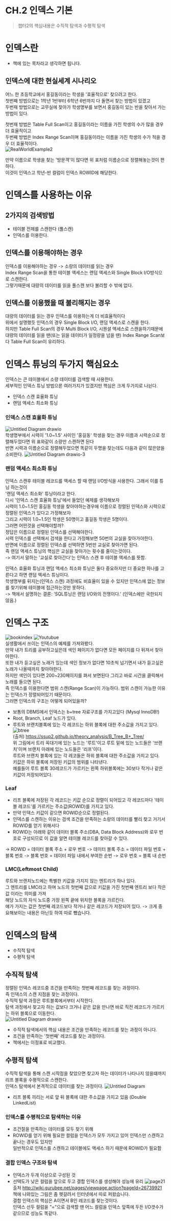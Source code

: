 # CH.2 인덱스 기본
> 챕터2의 핵심내용은 수직적 탐색과 수평적 탐색
# 인덱스란
- 책에 있는 목차라고 생각하면 됩니다.
## 인덱스에 대한 현실세계 시나리오
어느 한 초등학교에서 홍길동이라는 학생을 '효율적으로' 찾으려고 한다.  
첫번째 방법으로는 1학년 1반부터 6학년 6반까지 다 돌면서 찾는 방법이 있겠고  
두번재 방법으로는 교무실에 찾아가 학생명부를 보면서 홍길동이 있는 반을 찾아서 가는 방법이 있다.  
  
첫번재 방법은 Table Full Scan이고 홍길동이라는 이름을 가진 학생의 수가 많을 경우 더 효율적이고  
두번째 방법은 Index Range Scan이며 홍길동이라는 이름을 가진 학생의 수가 적을 경우 더 효율적이다.  
![RealWorldExample2](https://user-images.githubusercontent.com/23313008/164471007-1819f39c-ce4d-4db7-a93b-730e3ba9c0d6.png)

만약 이름으로 학생을 찾는 '방문객'이 많다면 위 표처럼 이름순으로 정렬해놓는것이 편하다.  
이것이 인덱스고 학년-반 컬럼이 인덱스 ROWID에 해당한다.  
# 인덱스를 사용하는 이유
## 2가지의 검색방법
- 테이블 전체를 스캔한다 (풀스캔)
- 인덱스를 이용한다.
## 인덱스를 이용해야하는 경우
인덱스를 이용해야하는 경우 -> 소량의 데이터를 읽는 경우  
Index Range Scan을 통한 테이블 액세스는 랜덤 액세스와 Single Block I/O방식으로 스캔한다.  
그렇기때문에 대량의 데이터를 읽을 풀스캔 보다 불리할 수 밖에 없다.  
## 인덱스를 이용했을 때 불리해지는 경우
대량의 데이터를 읽는 경우 인덱스를 이용하는게 더 비효율적이다  
위에서 설명했듯 인덱스의 경우 Single Block I/O, 랜덤 액세스로 스캔을 한다.  
하지만 Table Full Scan의 경우 Multi Block I/O, 시퀀셜 액세스로 스캔을하기때문에  
대량의 데이터를 읽을 땐(또는 읽을 데이터가 일정량을 넘을 땐) Index Range Scan보다 Table Full Scan이 유리하다.  
# 인덱스 튜닝의 두가지 핵심요소
인덱스는 큰 테이블에서 소량 데이터를 검색할 때 사용한다.  
세부적인 인덱스 튜닝 방법으론 여러가지가 있겠지만 핵심은 크게 두가지로 나뉜다.  
- 인덱스 스캔 효율화 튜닝
- 랜덤 액세스 최소화 튜닝
### 인덱스 스캔 효율화 튜닝
![Untitled Diagram drawio](https://user-images.githubusercontent.com/23313008/164474074-958aff4f-4ace-4a8d-97eb-3585455fec37.png)  
학생명부에서 시력이 '1.0~1.5' 사이인 '홍길동' 학생을 찾는 경우 이름과 시력순으로 정렬해두었다면 위 표와같이 소량만 스캔하면 된다  
반면 시력과 이름순으로 정렬해두었으면 똑같이 두명을 찾는데도 다음과 같이 많은양을 소비한다.
![Untitled Diagram drawio-3](https://user-images.githubusercontent.com/23313008/164475092-8828213f-0aae-4858-bd2d-c806b3d9c566.png)  

### 랜덤 액세스 최소화 튜닝
인덱스 스캔후 테이블 레코드를 액세스 할 때 랜덤 I/O방식을 사용한다. 그래서 이를 튜닝 하는것이  
'랜덤 액세스 최소화' 튜닝이라고 한다.  
다시 '인덱스 스캔 효율화 튜닝'에서 들었던 예제를 생각해보자    
시력이 1.0~1.5인 홍길동 학생을 찾아야하는경우에 이름으로 정렬된 인덱스와 시력으로 정렬된 인덱스가 있다고 가정해보자  
그리고 시력이 1.0~1.5인 학생은 50명이고 홀길동 학생은 5명이다.    
그러면 어떤것을 선택해야할까?  
정답은 이름으로 정렬된 인덱스를 선택해야한다.    
시력 인덱스를 선택해서 검색을 한다고 가정해보면 50번의 교실을 찾아가야한다.  
반면에 이름으로 정렬된 인덱스를 선택하면 5번만 교실로 찾아가면 된다.  
즉 랜덤 액세스 튜닝의 핵심은 교실을 찾아가는 횟수를 줄이는것이다.  
-> 여기서 말하는 '교실로 찾아간다'는 인덱스 스캔 후 테이블 액세스를 뜻함.
   
인덱스 효율화 튜닝과 랜덤 액세스 최소화 튜닝은 둘다 중요하지만 더 중요한 하나를 고른다고 하면 랜덤 엑세스 튜닝이다.  
학생명부를 뒤지는(인덱스 스캔) 과정에도 비효율이 있을 수 있지만 인덱스에 없는 정보를 찾기위해 테이블에 접근하는것만 못하다.  
-> 책에서 설명하는 결론: 'SQL튜닝은 랜덤 I/O와의 전쟁이다.' (인덱스에만 국한되지 않음.) 
# 인덱스 구조
![bookindex](https://user-images.githubusercontent.com/23313008/164478224-24f3c6bd-d539-41b4-a5a2-2d71400c53c2.png)
![Youtubue](https://user-images.githubusercontent.com/23313008/164478531-17d0d97e-ad36-4c36-b650-af026e1cd18a.png)  
실생활에서 쓰이는 인덱스의 예제를 가져와봤다.  
만약 내가 트리를 공부하고싶은데 색인 페이지가 없다면 모든 페이지를 다 뒤져서 찾아야한다.  
또한 내가 듣고싶은 노래가 있는데 색인 정보가 없다면 10초씩 넘기면서 내가 듣고싶은 노래가 나올때까지 찾아야한다.  
하지만 색인이 있다면 200~230페이지를 펴서 보면된다 그리고 바로 시간을 클릭해서 노래를 들으면 된다.  
즉 인덱스를 이용한다면 범위 스캔(Range Scan)이 가능하다.  범위 스캔이 가능한 이유는 인덱스가 정렬되어있기 때문이다.  
그러면 인덱스의 구조는 어떻게 되어있을까?  
- 보통의 DBMS에서 인덱스는 b+tree 자료구조를 가지고있다 (Mysql InnoDB!)
- Root, Branch, Leaf 노드가 있다.  
- 루트와 브랜치블록에 있는 각 레코드는 하위 블록에 대한 주소값을 가지고 있다.
![btree](https://user-images.githubusercontent.com/23313008/164485061-4d3f79ef-5ca6-4d4d-8ace-a4e414ce6b4e.png)  
(출처) https://ssup2.github.io/theory_analysis/B_Tree_B+_Tree/  
위 그림에서 트리 꼭대기에 있는 노드는 '루트'이고 루트 밑에 있는 노드들은 '브랜치'이며 브랜치 아래에 있는 노드들은 '리프'이다.  
루트와 브랜치 블록에 있는 각 레코들은 하위 블록에 대한 주소값을 가지고 있다.  
키값은 하위 블록에 저장된 키값의 범위를 나타낸다.  
예를들어 루트 블록 30레코드가 가르키는 왼쪽 하위블록에는 30보다 작거나 같은 키값이 저장되어있다.  
### Leaf
- 리프 블록에 저장된 각 레코드는 키값 순으로 정렬이 되어있고 각 레코드마다 '테이블 레코드'를 가르키는 주소값(ROWID)를 가지고 있다.  
- 만약 인덱스 키값이 같으면 ROWID순으로 정렬된다.  
- 인덱스를 스캔하는 이유는 검색 조건을 만족하는 소량의 데이터를 빨리 찾고 거기서 ROWID를 얻기 위해서다  
- ROWID는 아래와 같이 데이터 블록 주소(DBA, Data Block Address)와 로우 번호로 구성되므로 이 값을 알면 테이블 레코드를 찾아갈 수 있다.

-> ROWID = 데이터 블록 주소 + 로우 번호
-> 데이터 블록 주소 = 데이터 파일 번호 + 블록 번호
-> 블록 번호 = 데이터 파일 내에서 부여한 순번
-> 로우 번호 = 블록 내 순번
### LMC(Leftmost Child)
루트와 브랜치노드에는 특별한 키값을 가지지 않는 엔트리가 하나 있다.  
그 엔트리를 LMC라고 하며 노드의 첫번째 값으로 키값을 가진 첫번째 엔트리 보다 작은 값 이라는 의미를 가져  
해당 노드의 자식 노드중 가장 왼쪽 끝에 위치한 블록을 가르킨다.  
얘가 가지는 값은 첫번째 레코드보다 작거나 같은 레코드가 저장되어 있다. 
->  크게 중요해보이는 내용은 아닌듯 하여 따로 뺐습니다.  
# 인덱스의 탐색
- 수직적 탐색  
- 수평적 탐색  
## 수직적 탐색
정렬된 인덱스 레코드중 조건을 만족하는 첫번째 레코드를 찾는 과정이다.  
즉 인덱스의 스캔 지점을 찾는 과정이다.  
수직적 탐색 과정은 루트블록에서부터 시작한다.  
탐색 과정에서 찾고자 하는 값보다 크거나 같은 값을 만나면 바로 직전 레코드가 가르키는 하위 블록으로 이동한다.  
![Untitled Diagram drawio](https://user-images.githubusercontent.com/23313008/164605065-b676ff35-8b76-4c36-bd0a-e0f490817ef0.png)  
- 수직적 탐색에서의 핵심 내용은 조건을 만족하는 레코드를 찾는 과정이 아니다.
- 조건을 만족하는 '첫번째' 레코드를 찾는 과정이다.
- 책에서는 이정표로 비교했다.
## 수평적 탐색
수직적 탐색을 통해 스캔 시작점을 찾았으면 찾고자 하는 데이터가 나타나지 않을떄까지 리프  블록을 수평적으로 스캔한다.  
인덱스 탐색에서 본격적으로 데이터를 찾는 과정이다.
![Untitled Diagram](https://user-images.githubusercontent.com/23313008/164605585-c4d768be-ffea-48f7-9af8-be47a779b047.jpg)   
- 리프 블록 끼리는 서로 앞 뒤 블록에 대한 주소값을 가지고 있음 (Double LinkedList)  
### 인덱스를 수평적으로 탐색하는 이유
 - 조건절을 만족하는 데이터를 모두 찾기 위해
 - ROWID를 얻기 위해
 필요한 컬럼을 인덱스가 모두 가지고 있어 인덱스만 스캔하고 끝나는 경우도 있지만  
 일반적으로 인덱스를 스캔하고 테이블에도 액세스 하기 때문에 ROWID가 필요함  
 ### 결합 인덱스 구조와 탐색
 - 인덱스가 두개 이상으로 구성된 것
 - 선택도가 낮은 컬럼을 앞으로 두고 결합 인덱스를 생성해야 성능에 유리
 ![page21](https://user-images.githubusercontent.com/23313008/164608249-eb55f79f-16b2-47e8-b912-c72ed4fe0cdd.jpeg)  
 출처 http://wiki.gurubee.net/pages/viewpage.action?pageId=26739921  
 책에 나와있는 그림은 좀 헷갈려서 인터넷에서 따로 퍼왔습니다.  
 결합 인덱스의 핵심은 A이면서 B인 레코드를 찾는것이다.  
 인덱스 선두 컬럼을 "="으로 검색할 땐 어느 컬럼을 인덱스 앞쪽에 두든 I/O갯수가 같으므로 성능도 똑같다.  
